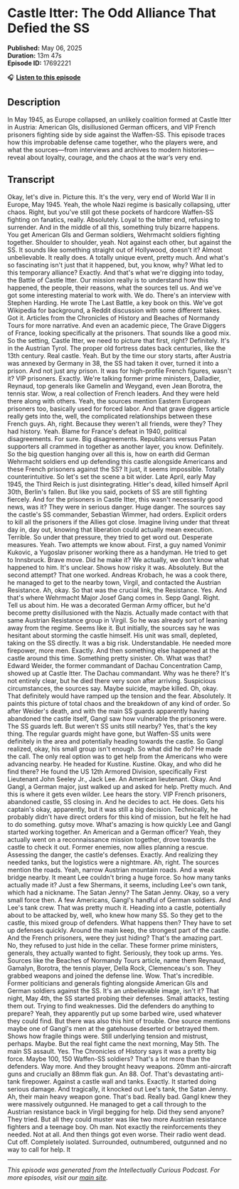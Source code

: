 # Castle Itter: The Odd Alliance That Defied the SS

**Published:** May 06, 2025  
**Duration:** 13m 47s  
**Episode ID:** 17692221

🎧 **[Listen to this episode](https://intellectuallycurious.buzzsprout.com/2529712/episodes/17692221-castle-itter-the-odd-alliance-that-defied-the-ss)**

## Description

In May 1945, as Europe collapsed, an unlikely coalition formed at Castle Itter in Austria: American GIs, disillusioned German officers, and VIP French prisoners fighting side by side against the Waffen-SS. This episode traces how this improbable defense came together, who the players were, and what the sources—from interviews and archives to modern histories—reveal about loyalty, courage, and the chaos at the war’s very end.

## Transcript

Okay, let's dive in. Picture this. It's the very, very end of World War II in Europe, May 1945. Yeah, the whole Nazi regime is basically collapsing, utter chaos. Right, but you've still got these pockets of hardcore Waffen-SS fighting on fanatics, really. Absolutely. Loyal to the bitter end, refusing to surrender. And in the middle of all this, something truly bizarre happens. You get American GIs and German soldiers, Wehrmacht soldiers fighting together. Shoulder to shoulder, yeah. Not against each other, but against the SS. It sounds like something straight out of Hollywood, doesn't it? Almost unbelievable. It really does. A totally unique event, pretty much. And what's so fascinating isn't just that it happened, but, you know, why? What led to this temporary alliance? Exactly. And that's what we're digging into today, the Battle of Castle Itter. Our mission really is to understand how this happened, the people, their reasons, what the sources tell us. And we've got some interesting material to work with. We do. There's an interview with Stephen Harding. He wrote The Last Battle, a key book on this. We've got Wikipedia for background, a Reddit discussion with some different takes. Got it. Articles from the Chronicles of History and Beaches of Normandy Tours for more narrative. And even an academic piece, The Grave Diggers of France, looking specifically at the prisoners. That sounds like a good mix. So the setting, Castle Itter, we need to picture that first, right? Definitely. It's in the Austrian Tyrol. The proper old fortress dates back centuries, like the 13th century. Real castle. Yeah. But by the time our story starts, after Austria was annexed by Germany in 38, the SS had taken it over, turned it into a prison. And not just any prison. It was for high-profile French figures, wasn't it? VIP prisoners. Exactly. We're talking former prime ministers, Dalladier, Reynaud, top generals like Gamelin and Weygand, even Jean Borotra, the tennis star. Wow, a real collection of French leaders. And they were held there along with others. Yeah, the sources mention Eastern European prisoners too, basically used for forced labor. And that grave diggers article really gets into the, well, the complicated relationships between these French guys. Ah, right. Because they weren't all friends, were they? They had history. Yeah. Blame for France's defeat in 1940, political disagreements. For sure. Big disagreements. Republicans versus Patan supporters all crammed in together as another layer, you know. Definitely. So the big question hanging over all this is, how on earth did German Wehrmacht soldiers end up defending this castle alongside Americans and these French prisoners against the SS? It just, it seems impossible. Totally counterintuitive. So let's set the scene a bit wider. Late April, early May 1945, the Third Reich is just disintegrating. Hitler's dead, killed himself April 30th, Berlin's fallen. But like you said, pockets of SS are still fighting fiercely. And for the prisoners in Castle Itter, this wasn't necessarily good news, was it? They were in serious danger. Huge danger. The sources say the castle's SS commander, Sebastian Wimmer, had orders. Explicit orders to kill all the prisoners if the Allies got close. Imagine living under that threat day in, day out, knowing that liberation could actually mean execution. Terrible. So under that pressure, they tried to get word out. Desperate measures. Yeah. Two attempts we know about. First, a guy named Vonimir Kukovic, a Yugoslav prisoner working there as a handyman. He tried to get to Innsbruck. Brave move. Did he make it? We actually, we don't know what happened to him. It's unclear. Shows how risky it was. Absolutely. But the second attempt? That one worked. Andreas Krobach, he was a cook there, he managed to get to the nearby town, Virgil, and contacted the Austrian Resistance. Ah, okay. So that was the crucial link, the Resistance. Yes. And that's where Wehrmacht Major Josef Gang comes in. Sepp Gangl. Right. Tell us about him. He was a decorated German Army officer, but he'd become pretty disillusioned with the Nazis. Actually made contact with that same Austrian Resistance group in Virgil. So he was already sort of leaning away from the regime. Seems like it. But initially, the sources say he was hesitant about storming the castle himself. His unit was small, depleted, taking on the SS directly. It was a big risk. Understandable. He needed more firepower, more men. Exactly. And then something else happened at the castle around this time. Something pretty sinister. Oh. What was that? Edward Weider, the former commandant of Dachau Concentration Camp, showed up at Castle Itter. The Dachau commandant. Why was he there? It's not entirely clear, but he died there very soon after arriving. Suspicious circumstances, the sources say. Maybe suicide, maybe killed. Oh, okay. That definitely would have ramped up the tension and the fear. Absolutely. It paints this picture of total chaos and the breakdown of any kind of order. So after Weider's death, and with the main SS guards apparently having abandoned the castle itself, Gangl saw how vulnerable the prisoners were. The SS guards left. But weren't SS units still nearby? Yes, that's the key thing. The regular guards might have gone, but Waffen-SS units were definitely in the area and potentially heading towards the castle. So Gangl realized, okay, his small group isn't enough. So what did he do? He made the call. The only real option was to get help from the Americans who were advancing nearby. He headed for Kustine. Kustine. Okay, and who did he find there? He found the US 12th Armored Division, specifically First Lieutenant John Seeley Jr., Jack Lee. An American lieutenant. Okay. And Gangl, a German major, just walked up and asked for help. Pretty much. And this is where it gets even wilder. Lee hears the story. VIP French prisoners, abandoned castle, SS closing in. And he decides to act. He does. Gets his captain's okay, apparently, but it was still a big decision. Technically, he probably didn't have direct orders for this kind of mission, but he felt he had to do something. gutsy move. What's amazing is how quickly Lee and Gangl started working together. An American and a German officer? Yeah, they actually went on a reconnaissance mission together, drove towards the castle to check it out. Former enemies, now allies planning a rescue. Assessing the danger, the castle's defenses. Exactly. And realizing they needed tanks, but the logistics were a nightmare. Ah, right. The sources mention the roads. Yeah, narrow Austrian mountain roads. And a weak bridge nearby. It meant Lee couldn't bring a huge force. So how many tanks actually made it? Just a few Shermans, it seems, including Lee's own tank, which had a nickname. The Satan Jenny? The Satan Jenny. Okay, so a very small force then. A few Americans, Gangl's handful of German soldiers. And Lee's tank crew. That was pretty much it. Heading into a castle, potentially about to be attacked by, well, who knew how many SS. So they get to the castle, this mixed group of defenders. What happens then? They have to set up defenses quickly. Around the main keep, the strongest part of the castle. And the French prisoners, were they just hiding? That's the amazing part. No, they refused to just hide in the cellar. These former prime ministers, generals, they actually wanted to fight. Seriously, they took up arms. Yes. Sources like the Beaches of Normandy Tours article, name them Reynaud, Gamalyn, Borotra, the tennis player, Della Rock, Clemenceau's son. They grabbed weapons and joined the defense line. Wow. That's incredible. Former politicians and generals fighting alongside American GIs and German soldiers against the SS. It's an unbelievable image, isn't it? That night, May 4th, the SS started probing their defenses. Small attacks, testing them out. Trying to find weaknesses. Did the defenders do anything to prepare? Yeah, they apparently put up some barbed wire, used whatever they could find. But there was also this hint of trouble. One source mentions maybe one of Gangl's men at the gatehouse deserted or betrayed them. Shows how fragile things were. Still underlying tension and mistrust, perhaps. Maybe. But the real fight came the next morning, May 5th. The main SS assault. Yes. The Chronicles of History says it was a pretty big force. Maybe 100, 150 Waffen-SS soldiers? That's a lot more than the defenders. Way more. And they brought heavy weapons. 20mm anti-aircraft guns and crucially an 88mm flak gun. An 88. Oof. That's devastating anti-tank firepower. Against a castle wall and tanks. Exactly. It started doing serious damage. And tragically, it knocked out Lee's tank, the Satan Jenny. Ah, their main heavy weapon gone. That's bad. Really bad. Gangl knew they were massively outgunned. He managed to get a call through to the Austrian resistance back in Virgil begging for help. Did they send anyone? They tried. But all they could muster was like two more Austrian resistance fighters and a teenage boy. Oh man. Not exactly the reinforcements they needed. Not at all. And then things got even worse. Their radio went dead. Cut off. Completely isolated. Surrounded, outnumbered, outgunned and no way to call for help. It

---
*This episode was generated from the Intellectually Curious Podcast. For more episodes, visit our [main site](https://intellectuallycurious.buzzsprout.com).*
